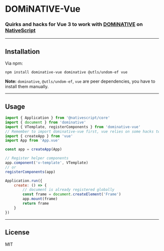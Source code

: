 # DOMiNATIVE-Vue

### **Quirks and hacks for Vue 3 to work with [DOMiNATIVE](https://github.com/SudoMaker/DOMiNATIVE) on [NativeScript](https://nativescript.org/)**

---

## Installation

Via npm:

```shell
npm install dominative-vue dominative @utls/undom-ef vue
```

**Note:** `dominative`, `@utls/undom-ef`, `vue` are peer dependencies, you have to install them manually.

---

## Usage

```js
import { Application } from '@nativescript/core'
import { document } from 'dominative'
import { VTemplate, registerComponents } from 'dominative-vue'
// Remember to import dominative-vue first, vue relies on some hacks to load
import { createApp } from 'vue'
import App from 'App.vue'

const app = createApp(App)

// Register helper components
app.component('v-template', VTemplate)
// or
registerComponents(app)

Application.run({
	create: () => {
		// document is already registered globally
		const frame = document.createElement('Frame')
		app.mount(frame)
		return frame
	}
})

```

---

## License

MIT